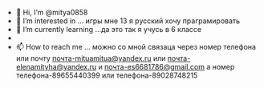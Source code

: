 - 👋 Hi, I’m @mitya0858
- 👀 I’m interested in ... игры мне 13 я русский хочу праграмировать 
- 🌱 I’m currently learning ...да это так я учусь в 6 классе
-
- 📫 How to reach me ... можно со мной связаца через номер телефона или почту почта-mituamitua@yandex.ru или почта-elenamityha@yandex.ru и почта-es6681786@gmail.com а номер телефона-89655440399 или телефона-89028748215

<!---
mitya0858/mitya0858 is a ✨ special ✨ repository because its `README.md` (this file) appears on your GitHub profile.
You can click the Preview link to take a look at your changes.
--->
